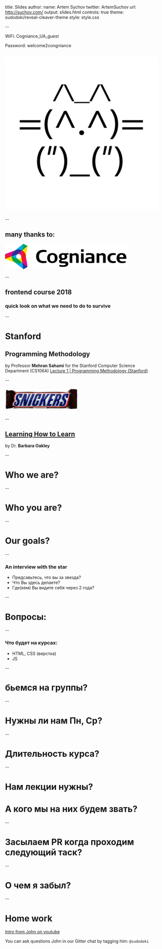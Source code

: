 title: Slides
author:
  name: Artem Sychov
  twitter: ArtemSuchov
  url: http://suchov.com/
output: slides.html
controls: true
theme: sudodoki/reveal-cleaver-theme
style: style.css

--

WiFi: Cogniance_UA_guest

Password: welcome2congniance

## ![kottan](img/kottan.png)

--

## many thanks to:
![cogniance](img/cogniance.png)

--

## frontend course 2018
### quick look on what we need to do to survive

--

# Stanford
## Programming Methodology
by Professor **Mehran Sahami** for the Stanford Computer Science Department (CS106A)
[Lecture 1 | Programming Methodology (Stanford)](https://www.youtube.com/watch?v=KkMDCCdjyW8)

--

#### ![snickers](img/snickers.png)

--

## [Learning How to Learn](https://www.coursera.org/learn/learning-how-to-learn)

by Dr. **Barbara Oakley**

--

# Who we are?

--

# Who you are?

--

# Our goals?

--

### An interview with the star

* Предсавьтесь, что вы за звезда?
* Что Вы здесь делаете?
* Где(кем) Вы видите себя через 2 года?

--

# Вопросы:

--

### Что будет на курсах:

* HTML, CSS (верстка)
* JS

--

# бьемся на группы?

--

# Нужны ли нам Пн, Ср?

--

# Длительность курса?

--

# Нам лекции нужны?
# А кого мы на них будем звать?

--

# Засылаем PR когда проходим следующий таск?

--

# О чем я забыл?

--

# Home work
[Intro from John on youtube](https://www.youtube.com/watch?v=3wZsafZ0UPk)

You can ask questions John in our Gitter chat by tagging him: `@sudodoki`
